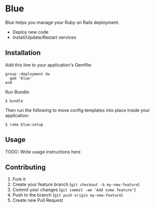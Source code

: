 # Blue

Blue helps you manage your Ruby on Rails deployment.

* Deploy new code
* Install/Update/Restart services

## Installation

Add this line to your application's Gemfile:

    group :deployment do
      gem 'blue'
    end

Run Bundle:

    $ bundle

Then run the following to move config templates into place inside your application:

    $ rake blue:setup

## Usage

TODO: Write usage instructions here

## Contributing

1. Fork it
2. Create your feature branch (`git checkout -b my-new-feature`)
3. Commit your changes (`git commit -am 'Add some feature'`)
4. Push to the branch (`git push origin my-new-feature`)
5. Create new Pull Request

